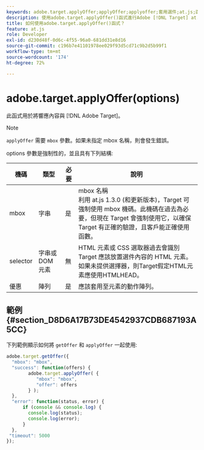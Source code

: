 ```yaml
---
keywords: adobe.target.applyOffer;applyOffer;applyoffer;套用選件;at.js;函數;函數
description: 使用adobe.target.applyOffer()函式進行Adobe [!DNL Target] at.js JavaScript庫以應用響應內容。
title: 如何使用adobe.target.applyOffer()函式？
feature: at.js
role: Developer
exl-id: d230d48f-0d6c-4f55-96a0-681dd31e8d16
source-git-commit: c196b7e41101978ee029f93d5cd71c9b2d5b99f1
workflow-type: tm+mt
source-wordcount: '174'
ht-degree: 72%

---
```


# adobe.target.applyOffer(options)

此函式用於將響應內容與 [!DNL Adobe Target]。

>[!NOTE]
>
>`applyOffer` 需要 `mbox` 參數。如果未指定 mbox 名稱，則會發生錯誤。

options 參數是強制性的，並且具有下列結構:

| 機碼 | 類型 | 必要 | 說明 |
|--- |--- |--- |--- |
| mbox | 字串 | 是 | mbox 名稱<br>利用 at.js 1.3.0 (和更新版本)，Target 可強制使用 mbox 機碼。此機碼在過去為必要，但現在 Target 會強制使用它，以確保 Target 有正確的驗證，且客戶能正確使用函數。 |
| selector | 字串或 DOM 元素 | 無 | HTML 元素或 CSS 選取器過去會識別 Target 應該放置選件內容的 HTML 元素。如果未提供選擇器，則Target假定HTML元素應使用HTMLHEAD。 |
| 優惠 | 陣列 | 是 | 應該套用至元素的動作陣列。 |

## 範例 {#section_D8D6A17B73DE4542937CDB687193A5CC}

下列範例顯示如何將 `getOffer` 和 `applyOffer` 一起使用:

```javascript
adobe.target.getOffer({   
  "mbox": "mbox",   
  "success": function(offers) {           
        adobe.target.applyOffer( {  
           "mbox": "mbox", 
           "offer": offers  
        } ); 
  },   
  "error": function(status, error) {           
      if (console && console.log) { 
        console.log(status); 
        console.log(error); 
      } 
  }, 
 "timeout": 5000 
}); 
```
